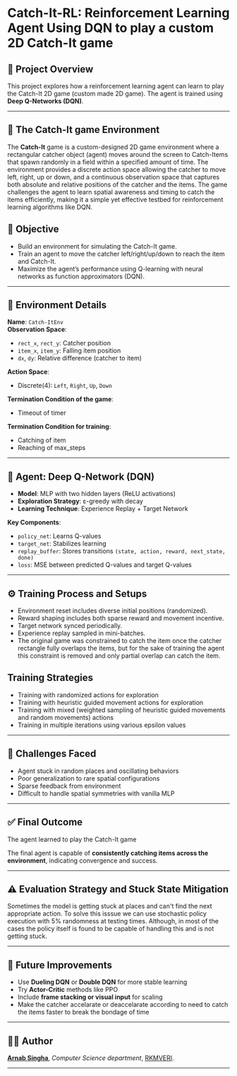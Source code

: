 # Catch-It-RL: Reinforcement Learning Agent Using DQN to play a custom 2D Catch-It game

## 📌 Project Overview

This project explores how a reinforcement learning agent can learn to play the Catch-It 2D game (custom made 2D game). The agent is trained using **Deep Q-Networks (DQN)**.

---
## 🎯 The Catch-It game Environment
The **Catch-It** game is a custom-designed 2D game environment where a rectangular catcher object (agent) moves around the screen to Catch-Items that spawn randomly in a field within a specified amount of time. The environment provides a discrete action space allowing the catcher to move left, right, up or down, and a continuous observation space that captures both absolute and relative positions of the catcher and the items. The game challenges the agent to learn spatial awareness and timing to catch the items efficiently, making it a simple yet effective testbed for reinforcement learning algorithms like DQN.



## 🎯 Objective

- Build an environment for simulating the Catch-It game.
- Train an agent to move the catcher left/right/up/down to reach the item and Catch-It.
- Maximize the agent’s performance using Q-learning with neural networks as function approximators (DQN).

---

## 🧩 Environment Details

**Name**: `Catch-ItEnv`  
**Observation Space**:  
- `rect_x`, `rect_y`: Catcher position  
- `item_x`, `item_y`: Falling item position  
- `dx`, `dy`: Relative difference (catcher to item)

**Action Space**:  
- Discrete(4): `Left`, `Right`, `Up`, `Down`

**Termination Condition of the game**:  
- Timeout of timer

**Termination Condition for training**:  
- Catching of item
- Reaching of max_steps

---

## 🧠 Agent: Deep Q-Network (DQN)

- **Model**: MLP with two hidden layers (ReLU activations)
- **Exploration Strategy**: ε-greedy with decay
- **Learning Technique**: Experience Replay + Target Network

**Key Components**:
- `policy_net`: Learns Q-values
- `target_net`: Stabilizes learning
- `replay_buffer`: Stores transitions `(state, action, reward, next_state, done)`
- `loss`: MSE between predicted Q-values and target Q-values

---

## ⚙️ Training Process and Setups

- Environment reset includes diverse initial positions (randomized).
- Reward shaping includes both sparse reward and movement incentive.
- Target network synced periodically.
- Experience replay sampled in mini-batches.
- The original game was constrained to catch the item once the catcher rectangle fully overlaps the items, but for the sake of training the agent this constraint is removed and only partial overlap can catch the item.

## Training Strategies
- Training with randomized actions for exploration
- Training with heuristic guided movement actions for exploration
- Training with mixed (weighted sampling of heuristic guided movements and random movements) actions
- Training in multiple iterations using various epsilon values

---

## 🚧 Challenges Faced

- Agent stuck in random places and oscillating behaviors
- Poor generalization to rare spatial configurations
- Sparse feedback from environment
- Difficult to handle spatial symmetries with vanilla MLP

---

## ✅ Final Outcome

The agent learned to play the Catch-It game

The final agent is capable of **consistently catching items across the environment**, indicating convergence and success.

---

## ⚠️ Evaluation Strategy and Stuck State Mitigation
Sometimes the model is getting stuck at places and can't find the next appropriate action. To solve this isssue we can use stochastic policy execution with 5% randomness at testing times. Although, in most of the cases the policy itself is found to be capable of handling this and is not getting stuck. 

---

## 📌 Future Improvements

- Use **Dueling DQN** or **Double DQN** for more stable learning
- Try **Actor-Critic** methods like PPO
- Include **frame stacking or visual input** for scaling
- Make the catcher accelarate or deaccelarate according to need to catch the items faster to break the bondage of time
---

## 👨‍💻 Author

[**Arnab Singha**](https://arnabsingha200228.github.io/), *Computer Science department*, [RKMVERI](https://rkmvu.ac.in/).

---
